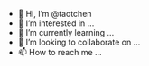 - 👋 Hi, I’m @taotchen
- 👀 I’m interested in ...
- 🌱 I’m currently learning ...
- 💞️ I’m looking to collaborate on ...
- 📫 How to reach me ...

<!---
taotchen/taotchen is a ✨ special ✨ repository because its `README.md` (this file) appears on your GitHub profile.
You can click the Preview link to take a look at your changes.
--->
